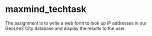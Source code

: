 # maxmind_techtask
The assignment is to write a web form to look up IP addresses in our GeoLite2 City database and display the results to the user.
